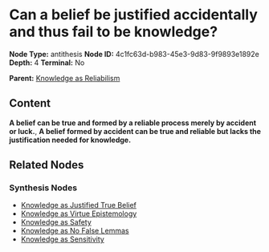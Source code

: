 # Can a belief be justified accidentally and thus fail to be knowledge?

**Node Type:** antithesis
**Node ID:** 4c1fc63d-b983-45e3-9d83-9f9893e1892e
**Depth:** 4
**Terminal:** No

**Parent:** [Knowledge as Reliabilism](knowledge-as-reliabilism-synthesis-3c1b877d-6a77-4be7-831e-44d019b4007a.md)

## Content

**A belief can be true and formed by a reliable process merely by accident or luck.**, **A belief formed by accident can be true and reliable but lacks the justification needed for knowledge.**

## Related Nodes

### Synthesis Nodes

- [Knowledge as Justified True Belief](knowledge-as-justified-true-belief-synthesis-9394684d-219c-4c6c-aa62-2c5117657959.md)
- [Knowledge as Virtue Epistemology](knowledge-as-virtue-epistemology-synthesis-6ddec53c-49e8-4223-8555-e6249ed65da5.md)
- [Knowledge as Safety](knowledge-as-safety-synthesis-d4749861-25d9-49f8-bedf-3f871533c235.md)
- [Knowledge as No False Lemmas](knowledge-as-no-false-lemmas-synthesis-19df495a-89c9-4da2-9548-e79702859d6b.md)
- [Knowledge as Sensitivity](knowledge-as-sensitivity-synthesis-8cd596f6-59a9-463c-9508-2c163d0c5f5b.md)
